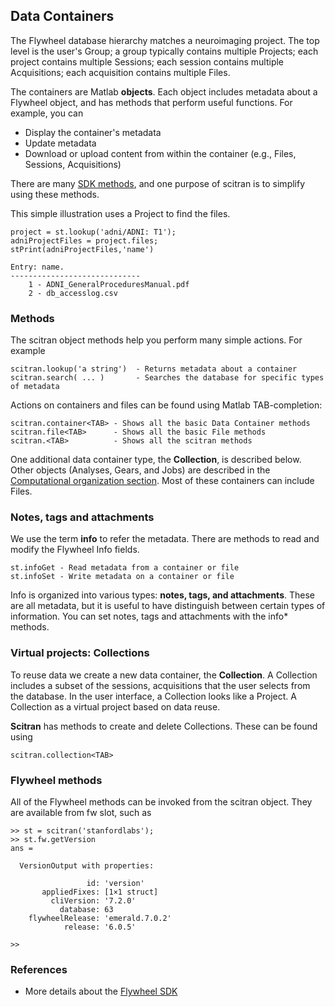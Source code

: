 ## Data Containers
The Flywheel database hierarchy matches a neuroimaging project. The top level is the user's Group;  a group typically contains multiple Projects; each project contains multiple Sessions; each session contains multiple Acquisitions; each acquisition contains multiple Files.

The containers are Matlab **objects**.  Each object includes metadata about a Flywheel object, and has methods that perform useful functions. For example, you can 

* Display the container's metadata
* Update metadata
* Download or upload content from within the container (e.g., Files, Sessions, Acquisitions)

There are many [SDK methods](https://flywheel-io.github.io/core/branches/master/matlab/flywheel.html#flywheel-class), and one purpose of scitran is to simplify using these methods. 

This simple illustration uses a Project to find the files.
```
project = st.lookup('adni/ADNI: T1');
adniProjectFiles = project.files;
stPrint(adniProjectFiles,'name')

Entry: name.
-----------------------------
	1 - ADNI_GeneralProceduresManual.pdf 
	2 - db_accesslog.csv 
```

### Methods
The scitran object methods help you perform many simple actions. For example

    scitran.lookup('a string')  - Returns metadata about a container
    scitran.search( ... )       - Searches the database for specific types of metadata

Actions on containers and files can be found using Matlab TAB-completion:

    scitran.container<TAB> - Shows all the basic Data Container methods
    scitran.file<TAB>      - Shows all the basic File methods 
    scitran.<TAB>          - Shows all the scitran methods

One additional data container type, the **Collection**, is described below. Other objects (Analyses, Gears, and Jobs) are described in the [Computational organization section](Computational-organization).  Most of these containers can include Files.

### Notes, tags and attachments

We use the term **info** to refer the metadata. There are methods to read and modify the Flywheel Info fields.

    st.infoGet - Read metadata from a container or file
    st.infoSet - Write metadata on a container or file

Info is organized into various types: **notes, tags, and attachments**.  These are all metadata, but it is useful to have distinguish between certain types of information. You can set notes, tags and attachments with the info* methods.

### Virtual projects:  Collections
To reuse data we create a new data container, the **Collection**. A Collection includes a subset of the sessions, acquisitions that the user selects from the database.  In the user interface, a Collection looks like a Project.  A Collection as a virtual project based on data reuse.  

**Scitran** has methods to create and delete Collections.  These can be found using

    scitran.collection<TAB>

### Flywheel methods

All of the Flywheel methods can be invoked from the scitran object. They are available from fw slot, such as
```
>> st = scitran('stanfordlabs');
>> st.fw.getVersion
ans = 

  VersionOutput with properties:

                 id: 'version'
       appliedFixes: [1×1 struct]
         cliVersion: '7.2.0'
           database: 63
    flywheelRelease: 'emerald.7.0.2'
            release: '6.0.5'

>> 
```

### References

* More details about the [Flywheel SDK](https://flywheel-io.github.io/core/tags/4.4.5/matlab/getting_started.html)
